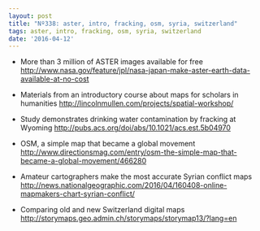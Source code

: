 ```yaml
---
layout: post
title: "Nº338: aster, intro, fracking, osm, syria, switzerland"
tags: aster, intro, fracking, osm, syria, switzerland
date: '2016-04-12'
---
```


* More than 3 million of ASTER images available for free
  http://www.nasa.gov/feature/jpl/nasa-japan-make-aster-earth-data-available-at-no-cost

* Materials from an introductory course about maps for scholars in humanities
  http://lincolnmullen.com/projects/spatial-workshop/

* Study demonstrates drinking water contamination by fracking at Wyoming
  http://pubs.acs.org/doi/abs/10.1021/acs.est.5b04970

* OSM, a simple map that became a global movement
  http://www.directionsmag.com/entry/osm-the-simple-map-that-became-a-global-movement/466280

* Amateur cartographers make the most accurate Syrian conflict maps
  http://news.nationalgeographic.com/2016/04/160408-online-mapmakers-chart-syrian-conflict/

* Comparing old and new Switzerland digital maps
  http://storymaps.geo.admin.ch/storymaps/storymap13/?lang=en
